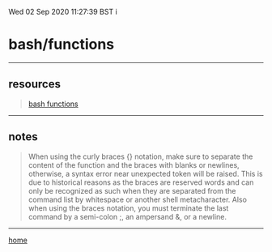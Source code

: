 Wed 02 Sep 2020 11:27:39 BST
i
# bash/functions

_____


## resources

> [bash functions](https://www.shell-tips.com/bash/functions/)

___

## notes

> When using the curly braces {} notation, make sure to separate the content of the function and the braces with blanks or newlines, otherwise, a syntax error near unexpected token will be raised. This is due to historical reasons as the braces are reserved words and can only be recognized as such when they are separated from the command list by whitespace or another shell metacharacter. Also when using the braces notation, you must terminate the last command by a semi-colon ;, an ampersand &, or a newline.

___

[home](./home.md) 

